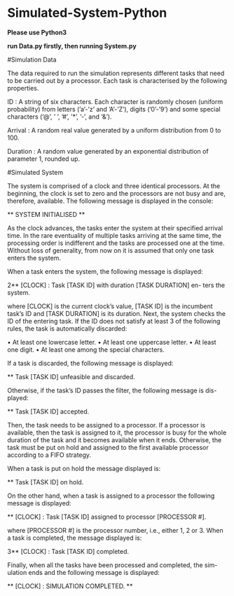 # Simulated-System-Python

**Please use Python3**

**run Data.py firstly, then running System.py**


#Simulation Data

The data required to run the simulation represents different tasks that need
to be carried out by a processor. Each task is characterised by the following
properties.

ID : A string of six characters. Each character is randomly chosen (uniform
probability) from letters (’a’-’z’ and ’A’-’Z’), digits (’0’-’9’) and some
special characters (’@’, ’ ’, ’#’, ’*’, ’-’, and ’&’).

Arrival : A random real value generated by a uniform distribution from 0
to 100.

Duration : A random value generated by an exponential distribution of
parameter 1, rounded up.



#Simulated System

The system is comprised of a clock and three identical processors.
At the beginning, the clock is set to zero and the processors are not
busy and are, therefore, available. The following message is displayed in the
console:

** SYSTEM INITIALISED **

As the clock advances, the tasks enter the system at their specified arrival
time. In the rare eventuality of multiple tasks arriving at the same time,
the processing order is indifferent and the tasks are processed one at the
time. Without loss of generality, from now on it is assumed that only one
task enters the system.

When a task enters the system, the following message is displayed:

2** [CLOCK] : Task [TASK ID] with duration [TASK DURATION] en-
ters the system.

where [CLOCK] is the current clock’s value, [TASK ID] is the incumbent
task’s ID and [TASK DURATION] is its duration.
Next, the system checks the ID of the entering task. If the ID does not
satisfy at least 3 of the following rules, the task is automatically discarded:

• At least one lowercase letter.
• At least one uppercase letter.
• At least one digit.
• At least one among the special characters.

If a task is discarded, the following message is displayed:

** Task [TASK ID] unfeasible and discarded.

Otherwise, if the task’s ID passes the filter, the following message is dis-
played:

** Task [TASK ID] accepted.

Then, the task needs to be assigned to a processor. If a processor is
available, then the task is assigned to it, the processor is busy for the whole
duration of the task and it becomes available when it ends. Otherwise,
the task must be put on hold and assigned to the first available processor
according to a FIFO strategy.

When a task is put on hold the message displayed is:

** Task [TASK ID] on hold.

On the other hand, when a task is assigned to a processor the following
message is displayed:

** [CLOCK] : Task [TASK ID] assigned to processor [PROCESSOR #].

where [PROCESSOR #] is the processor number, i.e., either 1, 2 or 3.
When a task is completed, the message displayed is:

3** [CLOCK] : Task [TASK ID] completed.

Finally, when all the tasks have been processed and completed, the sim-
ulation ends and the following message is displayed:

** [CLOCK] : SIMULATION COMPLETED. **
